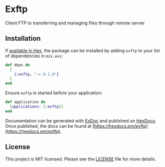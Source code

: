 # Exftp

Client FTP to transferring and managing files through remote server

## Installation

If [available in Hex](https://hex.pm/docs/publish), the package can be installed
by adding `exftp` to your list of dependencies in `mix.exs`:

```elixir
def deps do
  [
    {:exftp, "~> 0.1.0"}
  ]
end
```

Ensure `exftp` is started before your application:

```elixir
def application do
  [applications: [:exftp]]
end
```

Documentation can be generated with [ExDoc](https://github.com/elixir-lang/ex_doc)
and published on [HexDocs](https://hexdocs.pm). Once published, the docs can
be found at [https://hexdocs.pm/exftp](https://hexdocs.pm/exftp).

## License

This project is MIT licensed. Please see the [LICENSE](LICENSE.md) file for more details.
